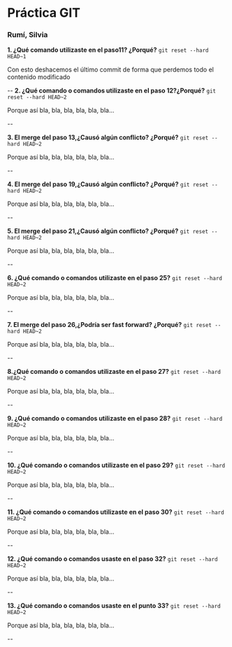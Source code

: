 # Práctica GIT

### Rumí, Silvia

**1. ¿Qué comando utilizaste en el paso11? ¿Porqué?**
`git reset --hard HEAD~1` 

Con esto deshacemos el último commit de forma que perdemos todo el contenido modificado

--
**2. ¿Qué comando o comandos utilizaste en el paso 12?¿Porqué?**
`git reset --hard HEAD~2` 

Porque así bla, bla, bla, bla, bla, bla...

--

**3. El merge del paso 13,¿Causó algún conflicto? ¿Porqué?**
`git reset --hard HEAD~2` 

Porque así bla, bla, bla, bla, bla, bla...

--

**4. El merge del paso 19,¿Causó algún conflicto? ¿Porqué?**
`git reset --hard HEAD~2` 

Porque así bla, bla, bla, bla, bla, bla...

--

**5. El merge del paso 21,¿Causó algún conflicto? ¿Porqué?**
`git reset --hard HEAD~2` 

Porque así bla, bla, bla, bla, bla, bla...

--

**6. ¿Qué comando o comandos utilizaste en el paso 25?**
`git reset --hard HEAD~2` 

Porque así bla, bla, bla, bla, bla, bla...

--

**7. El merge del paso 26,¿Podría ser fast forward? ¿Porqué?**
`git reset --hard HEAD~2` 

Porque así bla, bla, bla, bla, bla, bla...

--

**8.¿Qué comando o comandos utilizaste en el paso 27?**
`git reset --hard HEAD~2` 

Porque así bla, bla, bla, bla, bla, bla...

--

**9. ¿Qué comando o comandos utilizaste en el paso 28?**
`git reset --hard HEAD~2` 

Porque así bla, bla, bla, bla, bla, bla...

--

**10. ¿Qué comando o comandos utilizaste en el paso 29?**
`git reset --hard HEAD~2` 

Porque así bla, bla, bla, bla, bla, bla...

--

**11. ¿Qué comando o comandos utilizaste en el paso 30?**
`git reset --hard HEAD~2` 

Porque así bla, bla, bla, bla, bla, bla...

--

**12. ¿Qué comando o comandos usaste en el paso 32?**
`git reset --hard HEAD~2` 

Porque así bla, bla, bla, bla, bla, bla...

--

**13. ¿Qué comando o comandos usaste en el punto 33?**
`git reset --hard HEAD~2` 

Porque así bla, bla, bla, bla, bla, bla...

--

